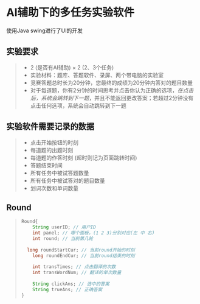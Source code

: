 # AI辅助下的多任务实验软件

使用Java swing进行了UI的开发

## 实验要求

> * 2 (是否有AI辅助) × 2 (2、3个任务)
> * 实验材料：题库、答题软件、录屏、两个带电脑的实验室
> * 竞赛答题总时长为20分钟，您最终的成绩为20分钟内答对的题目数量
> * 对于每道题，你有2分钟的时间思考并点击你认为正确的选项，*在点击后，系统会跳转到下一题*，并且不能返回更改答案；若超过2分钟没有点击任何选项，系统会自动跳转到下一题

## 实验软件需要记录的数据
> * 点击开始按钮的时刻
> * 每道题的出题时刻
> * 每道题的作答时刻 (超时则记为页面跳转时间)
> * 答题结束时间
> * 所有任务中被试答题数量
> * 所有任务中被试答对的题目数量
> * 划词次数和单词数量

## Round

> ```java
> Round{
>     String userID; // 用户ID
>     int panel; // 哪个面板，(1 2 3)分别对应(左 中 右)
>     int round; // 当前第几轮    
>     
> 	long roundStartCur; // 当前round开始的时刻
>     long roundEndCur; // 当前round结束的时刻
>     
>     int transTimes; // 点击翻译的次数
>     int transWordNum; // 翻译的单次数量
>     
>     String clickAns; // 选中的答案
>     String trueAns; // 正确答案  
> }
> ```
>
> 
